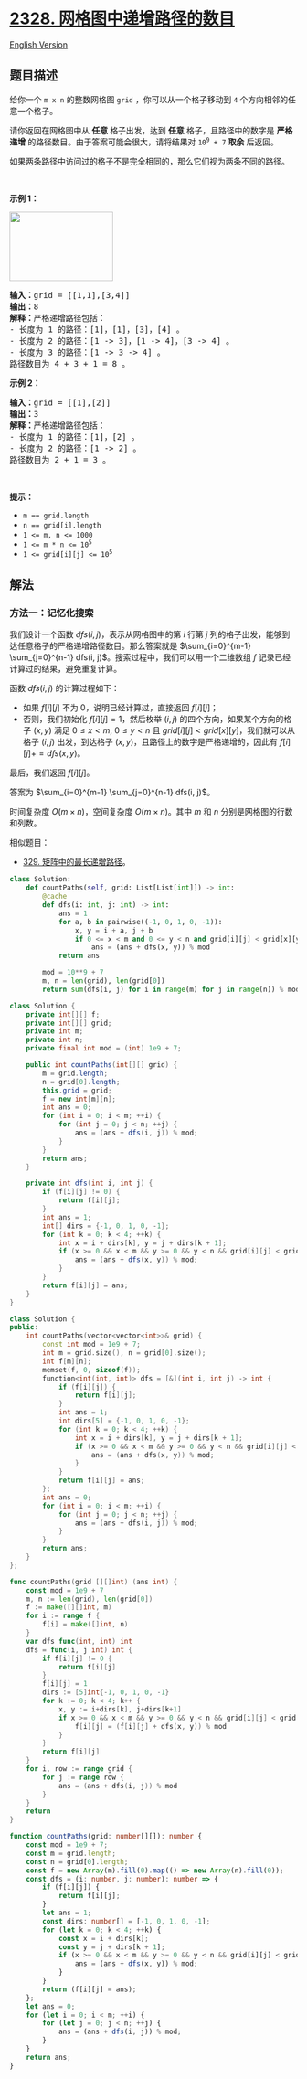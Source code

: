 # [2328. 网格图中递增路径的数目](https://leetcode.cn/problems/number-of-increasing-paths-in-a-grid)

[English Version](/solution/2300-2399/2328.Number%20of%20Increasing%20Paths%20in%20a%20Grid/README_EN.md)

<!-- tags:深度优先搜索,广度优先搜索,图,拓扑排序,记忆化搜索,数组,动态规划,矩阵 -->

## 题目描述

<!-- 这里写题目描述 -->

<p>给你一个&nbsp;<code>m x n</code>&nbsp;的整数网格图&nbsp;<code>grid</code>&nbsp;，你可以从一个格子移动到&nbsp;<code>4</code>&nbsp;个方向相邻的任意一个格子。</p>

<p>请你返回在网格图中从 <strong>任意</strong>&nbsp;格子出发，达到 <strong>任意</strong>&nbsp;格子，且路径中的数字是 <strong>严格递增</strong>&nbsp;的路径数目。由于答案可能会很大，请将结果对&nbsp;<code>10<sup>9</sup> + 7</code>&nbsp;<strong>取余</strong>&nbsp;后返回。</p>

<p>如果两条路径中访问过的格子不是完全相同的，那么它们视为两条不同的路径。</p>

<p>&nbsp;</p>

<p><strong>示例 1：</strong></p>

<p><img alt="" src="https://fastly.jsdelivr.net/gh/doocs/leetcode@main/solution/2300-2399/2328.Number%20of%20Increasing%20Paths%20in%20a%20Grid/images/griddrawio-4.png" style="width: 181px; height: 121px;"></p>

<pre><b>输入：</b>grid = [[1,1],[3,4]]
<b>输出：</b>8
<b>解释：</b>严格递增路径包括：
- 长度为 1 的路径：[1]，[1]，[3]，[4] 。
- 长度为 2 的路径：[1 -&gt; 3]，[1 -&gt; 4]，[3 -&gt; 4] 。
- 长度为 3 的路径：[1 -&gt; 3 -&gt; 4] 。
路径数目为 4 + 3 + 1 = 8 。
</pre>

<p><strong>示例 2：</strong></p>

<pre><b>输入：</b>grid = [[1],[2]]
<b>输出：</b>3
<b>解释：</b>严格递增路径包括：
- 长度为 1 的路径：[1]，[2] 。
- 长度为 2 的路径：[1 -&gt; 2] 。
路径数目为 2 + 1 = 3 。
</pre>

<p>&nbsp;</p>

<p><strong>提示：</strong></p>

<ul>
	<li><code>m == grid.length</code></li>
	<li><code>n == grid[i].length</code></li>
	<li><code>1 &lt;= m, n &lt;= 1000</code></li>
	<li><code>1 &lt;= m * n &lt;= 10<sup>5</sup></code></li>
	<li><code>1 &lt;= grid[i][j] &lt;= 10<sup>5</sup></code></li>
</ul>

## 解法

### 方法一：记忆化搜索

我们设计一个函数 $dfs(i, j)$，表示从网格图中的第 $i$ 行第 $j$ 列的格子出发，能够到达任意格子的严格递增路径数目。那么答案就是 $\sum_{i=0}^{m-1} \sum_{j=0}^{n-1} dfs(i, j)$。搜索过程中，我们可以用一个二维数组 $f$ 记录已经计算过的结果，避免重复计算。

函数 $dfs(i, j)$ 的计算过程如下：

-   如果 $f[i][j]$ 不为 $0$，说明已经计算过，直接返回 $f[i][j]$；
-   否则，我们初始化 $f[i][j] = 1$，然后枚举 $(i, j)$ 的四个方向，如果某个方向的格子 $(x, y)$ 满足 $0 \leq x \lt m$, $0 \leq y \lt n$ 且 $grid[i][j] \lt grid[x][y]$，我们就可以从格子 $(i, j)$ 出发，到达格子 $(x, y)$，且路径上的数字是严格递增的，因此有 $f[i][j] += dfs(x, y)$。

最后，我们返回 $f[i][j]$。

答案为 $\sum_{i=0}^{m-1} \sum_{j=0}^{n-1} dfs(i, j)$。

时间复杂度 $O(m \times n)$，空间复杂度 $O(m \times n)$。其中 $m$ 和 $n$ 分别是网格图的行数和列数。

相似题目：

-   [329. 矩阵中的最长递增路径](https://github.com/doocs/leetcode/blob/main/solution/0300-0399/0329.Longest%20Increasing%20Path%20in%20a%20Matrix/README.md)。

<!-- tabs:start -->

```python
class Solution:
    def countPaths(self, grid: List[List[int]]) -> int:
        @cache
        def dfs(i: int, j: int) -> int:
            ans = 1
            for a, b in pairwise((-1, 0, 1, 0, -1)):
                x, y = i + a, j + b
                if 0 <= x < m and 0 <= y < n and grid[i][j] < grid[x][y]:
                    ans = (ans + dfs(x, y)) % mod
            return ans

        mod = 10**9 + 7
        m, n = len(grid), len(grid[0])
        return sum(dfs(i, j) for i in range(m) for j in range(n)) % mod
```

```java
class Solution {
    private int[][] f;
    private int[][] grid;
    private int m;
    private int n;
    private final int mod = (int) 1e9 + 7;

    public int countPaths(int[][] grid) {
        m = grid.length;
        n = grid[0].length;
        this.grid = grid;
        f = new int[m][n];
        int ans = 0;
        for (int i = 0; i < m; ++i) {
            for (int j = 0; j < n; ++j) {
                ans = (ans + dfs(i, j)) % mod;
            }
        }
        return ans;
    }

    private int dfs(int i, int j) {
        if (f[i][j] != 0) {
            return f[i][j];
        }
        int ans = 1;
        int[] dirs = {-1, 0, 1, 0, -1};
        for (int k = 0; k < 4; ++k) {
            int x = i + dirs[k], y = j + dirs[k + 1];
            if (x >= 0 && x < m && y >= 0 && y < n && grid[i][j] < grid[x][y]) {
                ans = (ans + dfs(x, y)) % mod;
            }
        }
        return f[i][j] = ans;
    }
}
```

```cpp
class Solution {
public:
    int countPaths(vector<vector<int>>& grid) {
        const int mod = 1e9 + 7;
        int m = grid.size(), n = grid[0].size();
        int f[m][n];
        memset(f, 0, sizeof(f));
        function<int(int, int)> dfs = [&](int i, int j) -> int {
            if (f[i][j]) {
                return f[i][j];
            }
            int ans = 1;
            int dirs[5] = {-1, 0, 1, 0, -1};
            for (int k = 0; k < 4; ++k) {
                int x = i + dirs[k], y = j + dirs[k + 1];
                if (x >= 0 && x < m && y >= 0 && y < n && grid[i][j] < grid[x][y]) {
                    ans = (ans + dfs(x, y)) % mod;
                }
            }
            return f[i][j] = ans;
        };
        int ans = 0;
        for (int i = 0; i < m; ++i) {
            for (int j = 0; j < n; ++j) {
                ans = (ans + dfs(i, j)) % mod;
            }
        }
        return ans;
    }
};
```

```go
func countPaths(grid [][]int) (ans int) {
	const mod = 1e9 + 7
	m, n := len(grid), len(grid[0])
	f := make([][]int, m)
	for i := range f {
		f[i] = make([]int, n)
	}
	var dfs func(int, int) int
	dfs = func(i, j int) int {
		if f[i][j] != 0 {
			return f[i][j]
		}
		f[i][j] = 1
		dirs := [5]int{-1, 0, 1, 0, -1}
		for k := 0; k < 4; k++ {
			x, y := i+dirs[k], j+dirs[k+1]
			if x >= 0 && x < m && y >= 0 && y < n && grid[i][j] < grid[x][y] {
				f[i][j] = (f[i][j] + dfs(x, y)) % mod
			}
		}
		return f[i][j]
	}
	for i, row := range grid {
		for j := range row {
			ans = (ans + dfs(i, j)) % mod
		}
	}
	return
}
```

```ts
function countPaths(grid: number[][]): number {
    const mod = 1e9 + 7;
    const m = grid.length;
    const n = grid[0].length;
    const f = new Array(m).fill(0).map(() => new Array(n).fill(0));
    const dfs = (i: number, j: number): number => {
        if (f[i][j]) {
            return f[i][j];
        }
        let ans = 1;
        const dirs: number[] = [-1, 0, 1, 0, -1];
        for (let k = 0; k < 4; ++k) {
            const x = i + dirs[k];
            const y = j + dirs[k + 1];
            if (x >= 0 && x < m && y >= 0 && y < n && grid[i][j] < grid[x][y]) {
                ans = (ans + dfs(x, y)) % mod;
            }
        }
        return (f[i][j] = ans);
    };
    let ans = 0;
    for (let i = 0; i < m; ++i) {
        for (let j = 0; j < n; ++j) {
            ans = (ans + dfs(i, j)) % mod;
        }
    }
    return ans;
}
```

<!-- tabs:end -->

<!-- end -->
